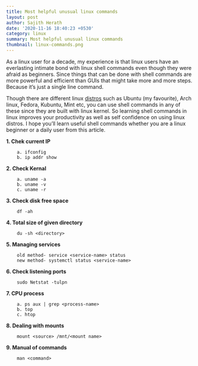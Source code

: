 ```yaml
---
title: Most helpful unusual linux commands
layout: post
author: Sajith Herath
date: '2020-11-16 18:40:23 +0530'
category: linux
summary: Most helpful unusual linux commands
thumbnail: linux-commands.png
---
```


As a linux user for a decade, my experience is that linux users have an everlasting intimate bond with linux shell commands even though they were afraid as beginners. Since things that can be done with shell commands are more powerful and efficient than GUIs that might take more and more steps. Because it’s just a single line command.          

Though there are different linux [distros](https://en.wikipedia.org/wiki/Linux_distribution) such as Ubuntu (my favourite), Arch linux, Fedora, Kubuntu, Mint etc, you can use shell commands in any of these since they are built with linux kernel. So learning shell commands in linux improves your productivity as well as self confidence on using linux distros. I hope you’ll learn useful shell commands whether you are a linux beginner or a daily user from this article.

**1. Chek current IP**

		a. ifconfig 
		b. ip addr show

**2. Check Kernal**
		
		a. uname -a 
		b. uname -v
		c. uname -r

**3. Check disk free space**

		df -ah

**4. Total size of given directory**

		du -sh <directory>

**5. Managing services**
		
		old method- service <service-name> status
		new method- systemctl status <service-name>


**6. Check listening ports**

		sudo Netstat -tulpn

**7. CPU process**

		a. ps aux | grep <process-name>
		b. top
		c. htop

**8. Dealing with mounts**
		
		mount <source> /mnt/<mount name>

**9. Manual of commands**

		man <command>
